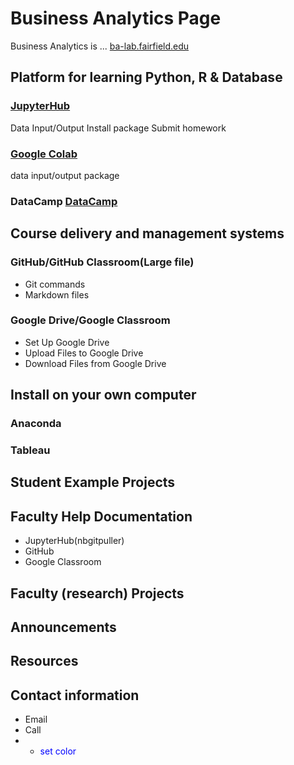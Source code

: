 # Business Analytics Page

Business Analytics is ... [ba-lab.fairfield.edu](ba-lab.fairfield.edu)

## Platform for learning Python, R & Database
 
### [JupyterHub](https://github.com/ypff/balab/blob/master/JupyterHub.md)
Data Input/Output
Install package
Submit homework

### [Google Colab](http://colab.research.google.com)  
data input/output
package

### DataCamp [DataCamp](https://www.datacamp.com)

## Course delivery and management systems

### GitHub/GitHub Classroom(Large file)
+ Git commands
+ Markdown files

### Google Drive/Google Classroom
+ Set Up Google Drive
+ Upload Files to Google Drive
+ Download Files from Google Drive

## Install on your own computer

### Anaconda
### Tableau

## Student Example Projects
## Faculty Help Documentation
+ JupyterHub(nbgitpuller)
+ GitHub
+ Google Classroom
## Faculty (research) Projects
## Announcements
## Resources
## Contact information
+ Email
+ Call
+ - <span style="color:blue"> set color </span>
